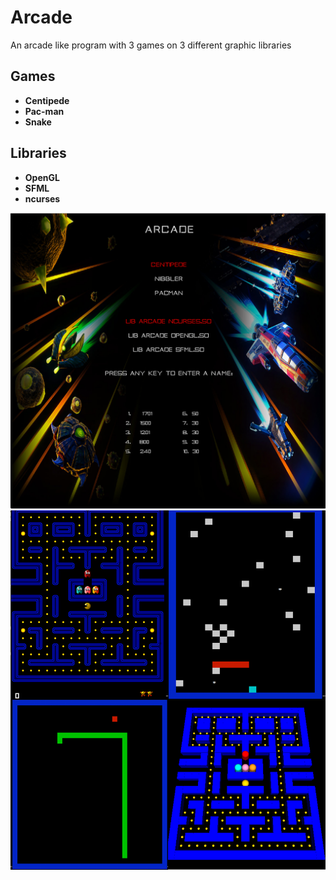 # Arcade

An arcade like program with 3 games on 3 different graphic libraries

## Games
 - **Centipede**
 - **Pac-man**
 - **Snake**

## Libraries
 - **OpenGL**
 - **SFML**
 - **ncurses**
 
![Alt text](Images/Menu.png)
![Alt text](Images/ArcadeView.png)

